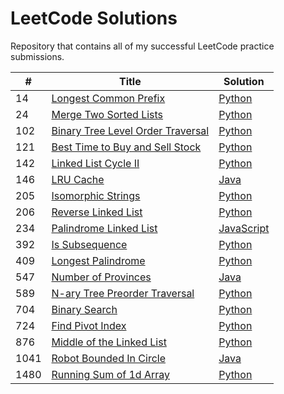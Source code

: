 # LeetCode Solutions

Repository that contains all of my successful LeetCode practice submissions.

| # | Title | Solution |
| --- | --- | --- |
|14|[Longest Common Prefix](https://leetcode.com/problems/longest-common-prefix/)|[Python](Python/14-Longest-Common-Prefix.py)|
|24|[Merge Two Sorted Lists](https://leetcode.com/problems/merge-two-sorted-lists/)|[Python](Python/21-Merge-Two-Sorted-Lists.py)|
|102|[Binary Tree Level Order Traversal](https://leetcode.com/problems/binary-tree-level-order-traversal/)|[Python](Python/102-Binary-Tree-Level-Order-Traversal.py)|
|121|[Best Time to Buy and Sell Stock](https://leetcode.com/problems/best-time-to-buy-and-sell-stock/)|[Python](Python/121-Best-Time-to-Buy-and-Sell-Stock.py)|
|142|[Linked List Cycle II](https://leetcode.com/problems/linked-list-cycle-ii/)|[Python](Python/142-Linked-List-Cycle-II.py)|
|146|[LRU Cache](https://leetcode.com/problems/lru-cache/)|[Java](Java/146-LRU-Cache.java)|
|205|[Isomorphic Strings](https://leetcode.com/problems/isomorphic-strings/)|[Python](Python/205-Isomorphic-Strings.py)|
|206|[Reverse Linked List](https://leetcode.com/problems/reverse-linked-list)|[Python](Python/206-Reverse-Linked-Lists.py)|
|234|[Palindrome Linked List](https://leetcode.com/problems/palindrome-linked-list/)|[JavaScript](JavaScript/234-Palindrome-Linked-List.js)|
|392|[Is Subsequence](https://leetcode.com/problems/is-subsequence/)|[Python](Python/392-Is-Subsequence.py)|
|409|[Longest Palindrome](https://leetcode.com/problems/longest-palindrome/)|[Python](Python/409-Longest-Palindrome.py)|
|547|[Number of Provinces](https://leetcode.com/problems/number-of-provinces/)|[Java](Java/547-Number-of-Provinces.java)|
|589|[N-ary Tree Preorder Traversal](https://leetcode.com/problems/n-ary-tree-preorder-traversal/)|[Python](Python/589-N-ary-Tree-Preorder-Traversal.py)|
|704|[Binary Search](https://leetcode.com/problems/binary-search/)|[Python](Python/704-Binary-Search.py)|
|724|[Find Pivot Index](https://leetcode.com/problems/find-pivot-index/)|[Python](Python/724-Find-Pivot-Index.py)|
|876|[Middle of the Linked List](https://leetcode.com/problems/middle-of-the-linked-list/)|[Python](Python/876-Middle-of-the-Linked-List.py)|
|1041|[Robot Bounded In Circle](https://leetcode.com/problems/robot-bounded-in-circle/)|[Java](Java/1041-Robots-Bounded-in-Circle.java)|
|1480|[Running Sum of 1d Array](https://leetcode.com/problems/running-sum-of-1d-array/)|[Python](Python/1480-Running-Sum-of-1d-Array.py)|